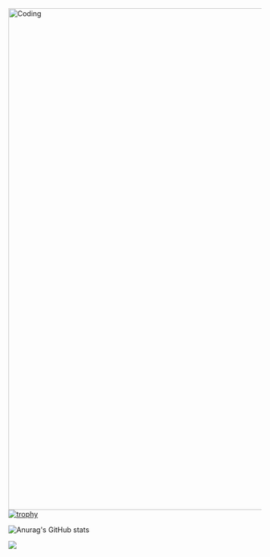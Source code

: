 <img align="right" alt="Coding" width="1000" src="https://media.discordapp.net/attachments/1127332686550270033/1348761102422638642/berserk.jpg?ex=67d0a329&is=67cf51a9&hm=b92a75d6df1960e8dbadcf9d67c8ac85ccb85cae8cb35f7220b491f68aebd34d&=&format=webp&width=1522&height=856">

[![trophy](https://github-profile-trophy.vercel.app/?username=IagoTatto&theme=radical)](https://github.com/ryo-ma/github-profile-trophy)

![Anurag's GitHub stats](https://github-readme-stats.vercel.app/api?username=IagoTatto&show_icons=true&theme=radical)

![](https://komarev.com/ghpvc/?username=IagoTatto)
